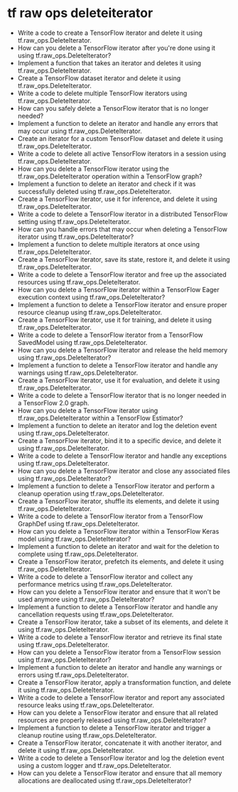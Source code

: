 # tf raw ops deleteiterator

- Write a code to create a TensorFlow iterator and delete it using tf.raw_ops.DeleteIterator.
- How can you delete a TensorFlow iterator after you're done using it using tf.raw_ops.DeleteIterator?
- Implement a function that takes an iterator and deletes it using tf.raw_ops.DeleteIterator.
- Create a TensorFlow dataset iterator and delete it using tf.raw_ops.DeleteIterator.
- Write a code to delete multiple TensorFlow iterators using tf.raw_ops.DeleteIterator.
- How can you safely delete a TensorFlow iterator that is no longer needed?
- Implement a function to delete an iterator and handle any errors that may occur using tf.raw_ops.DeleteIterator.
- Create an iterator for a custom TensorFlow dataset and delete it using tf.raw_ops.DeleteIterator.
- Write a code to delete all active TensorFlow iterators in a session using tf.raw_ops.DeleteIterator.
- How can you delete a TensorFlow iterator using the tf.raw_ops.DeleteIterator operation within a TensorFlow graph?
- Implement a function to delete an iterator and check if it was successfully deleted using tf.raw_ops.DeleteIterator.
- Create a TensorFlow iterator, use it for inference, and delete it using tf.raw_ops.DeleteIterator.
- Write a code to delete a TensorFlow iterator in a distributed TensorFlow setting using tf.raw_ops.DeleteIterator.
- How can you handle errors that may occur when deleting a TensorFlow iterator using tf.raw_ops.DeleteIterator?
- Implement a function to delete multiple iterators at once using tf.raw_ops.DeleteIterator.
- Create a TensorFlow iterator, save its state, restore it, and delete it using tf.raw_ops.DeleteIterator.
- Write a code to delete a TensorFlow iterator and free up the associated resources using tf.raw_ops.DeleteIterator.
- How can you delete a TensorFlow iterator within a TensorFlow Eager execution context using tf.raw_ops.DeleteIterator?
- Implement a function to delete a TensorFlow iterator and ensure proper resource cleanup using tf.raw_ops.DeleteIterator.
- Create a TensorFlow iterator, use it for training, and delete it using tf.raw_ops.DeleteIterator.
- Write a code to delete a TensorFlow iterator from a TensorFlow SavedModel using tf.raw_ops.DeleteIterator.
- How can you delete a TensorFlow iterator and release the held memory using tf.raw_ops.DeleteIterator?
- Implement a function to delete a TensorFlow iterator and handle any warnings using tf.raw_ops.DeleteIterator.
- Create a TensorFlow iterator, use it for evaluation, and delete it using tf.raw_ops.DeleteIterator.
- Write a code to delete a TensorFlow iterator that is no longer needed in a TensorFlow 2.0 graph.
- How can you delete a TensorFlow iterator using tf.raw_ops.DeleteIterator within a TensorFlow Estimator?
- Implement a function to delete an iterator and log the deletion event using tf.raw_ops.DeleteIterator.
- Create a TensorFlow iterator, bind it to a specific device, and delete it using tf.raw_ops.DeleteIterator.
- Write a code to delete a TensorFlow iterator and handle any exceptions using tf.raw_ops.DeleteIterator.
- How can you delete a TensorFlow iterator and close any associated files using tf.raw_ops.DeleteIterator?
- Implement a function to delete a TensorFlow iterator and perform a cleanup operation using tf.raw_ops.DeleteIterator.
- Create a TensorFlow iterator, shuffle its elements, and delete it using tf.raw_ops.DeleteIterator.
- Write a code to delete a TensorFlow iterator from a TensorFlow GraphDef using tf.raw_ops.DeleteIterator.
- How can you delete a TensorFlow iterator within a TensorFlow Keras model using tf.raw_ops.DeleteIterator?
- Implement a function to delete an iterator and wait for the deletion to complete using tf.raw_ops.DeleteIterator.
- Create a TensorFlow iterator, prefetch its elements, and delete it using tf.raw_ops.DeleteIterator.
- Write a code to delete a TensorFlow iterator and collect any performance metrics using tf.raw_ops.DeleteIterator.
- How can you delete a TensorFlow iterator and ensure that it won't be used anymore using tf.raw_ops.DeleteIterator?
- Implement a function to delete a TensorFlow iterator and handle any cancellation requests using tf.raw_ops.DeleteIterator.
- Create a TensorFlow iterator, take a subset of its elements, and delete it using tf.raw_ops.DeleteIterator.
- Write a code to delete a TensorFlow iterator and retrieve its final state using tf.raw_ops.DeleteIterator.
- How can you delete a TensorFlow iterator from a TensorFlow session using tf.raw_ops.DeleteIterator?
- Implement a function to delete an iterator and handle any warnings or errors using tf.raw_ops.DeleteIterator.
- Create a TensorFlow iterator, apply a transformation function, and delete it using tf.raw_ops.DeleteIterator.
- Write a code to delete a TensorFlow iterator and report any associated resource leaks using tf.raw_ops.DeleteIterator.
- How can you delete a TensorFlow iterator and ensure that all related resources are properly released using tf.raw_ops.DeleteIterator?
- Implement a function to delete a TensorFlow iterator and trigger a cleanup routine using tf.raw_ops.DeleteIterator.
- Create a TensorFlow iterator, concatenate it with another iterator, and delete it using tf.raw_ops.DeleteIterator.
- Write a code to delete a TensorFlow iterator and log the deletion event using a custom logger and tf.raw_ops.DeleteIterator.
- How can you delete a TensorFlow iterator and ensure that all memory allocations are deallocated using tf.raw_ops.DeleteIterator?